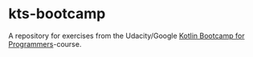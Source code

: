 # kts-bootcamp

A repository for exercises from the Udacity/Google [Kotlin Bootcamp for Programmers](https://www.udacity.com/course/kotlin-bootcamp-for-programmers--ud9011)-course.
